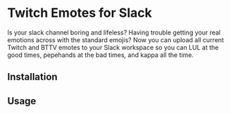 # Twitch Emotes for Slack
Is your slack channel boring and lifeless? Having trouble getting your real emotions across with the standard emojis?
Now you can upload all current Twitch and BTTV emotes to your Slack workspace so you can LUL at the good times, pepehands at the bad times, and kappa all the time.

## Installation

## Usage
